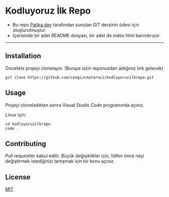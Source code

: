 # **Kodluyoruz İlk Repo**
* Bu repo [Patika.dev](https://patika.dev) tarafından sunulan GIT dersinin ödevi için oluşturulmuştur.
* İçerisinde bir adet README dosyası, bir adet de index.html barındırıyor.
---
## **Installation**
Öncelikle projeyi clonelayın. (Buraya sizin reponuzdan aldığınız link gelecek)
```
git clone https://github.com/cengizcmataraci/kodluyoruzilkrepo.git
```

## **Usage**
Projeyi cloneladıktan sonra Visual Studio Code programında açınız.

Linux için:
```
cd kodluyoruzilkrepo
code .
```

## **Contributing**
Pull requestler kabul edilir. Büyük değişiklikler için, lütfen önce neyi değiştirmek istediğinizi tartışmak için bir konu açınız.

## **License**
[MIT](https://choosealicense.com/licenses/mit/)
